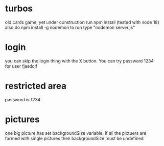 # turbos

old cards game, yet under construction
run npm install (tested with node 18)
also do npm install -g nodemon
to run type "nodemon server.js"

# login

you can skip the login thing with the X button. You can try password 1234 for user fjasdojf

# restricted area

password is 1234

# pictures

one big picture has set backgroundSize variable,
if all the pictuers are formed with single pictures then backgroundSize must be undefined
